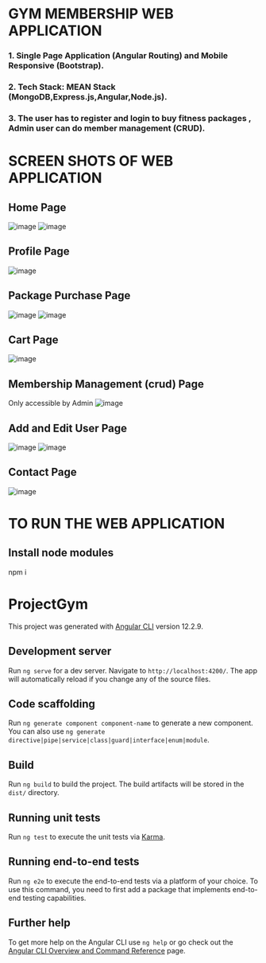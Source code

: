 # GYM MEMBERSHIP WEB APPLICATION 
### 1. Single Page Application (Angular Routing) and Mobile Responsive (Bootstrap).
### 2. Tech Stack:  MEAN Stack (MongoDB,Express.js,Angular,Node.js).
### 3. The user has to register and login to buy fitness packages , Admin user can do member management (CRUD).



# SCREEN SHOTS OF WEB APPLICATION
## Home Page
![image](https://user-images.githubusercontent.com/88220620/151022439-11f0cb7d-6313-45f7-ae7b-f27d3d064dfa.png)
![image](https://user-images.githubusercontent.com/88220620/151022750-6468be5c-2d09-4d35-bec4-61c804b1f45f.png)

## Profile Page
![image](https://user-images.githubusercontent.com/88220620/151025408-d7fe8e9d-bf00-42c6-a18d-6239439345c5.png)

## Package Purchase Page
![image](https://user-images.githubusercontent.com/88220620/151025487-3f024469-79f9-4d95-847d-d08deeb7087c.png)
![image](https://user-images.githubusercontent.com/88220620/151025566-7c16f7b7-3338-4a97-a131-b7bda5a241ee.png)

## Cart Page
![image](https://user-images.githubusercontent.com/88220620/151025713-0671f5ee-ef89-42d7-81cb-f08e12e510f4.png)

## Membership Management (crud) Page
Only accessible by Admin
![image](https://user-images.githubusercontent.com/88220620/151026030-a7dce90c-7f61-4e7c-9840-5011e688455d.png)

## Add and Edit User Page
![image](https://user-images.githubusercontent.com/88220620/151026279-54f94ed0-a092-4956-87d6-872c4c547557.png)
![image](https://user-images.githubusercontent.com/88220620/151026219-bee7870e-b024-42b0-ba4c-6f1be3741904.png)

## Contact Page
![image](https://user-images.githubusercontent.com/88220620/151026967-05c7987b-14b6-4355-b059-ba953bf46964.png)

# TO RUN THE WEB APPLICATION

## Install node modules 

npm i 

# ProjectGym

This project was generated with [Angular CLI](https://github.com/angular/angular-cli) version 12.2.9.

## Development server

Run `ng serve` for a dev server. Navigate to `http://localhost:4200/`. The app will automatically reload if you change any of the source files.

## Code scaffolding

Run `ng generate component component-name` to generate a new component. You can also use `ng generate directive|pipe|service|class|guard|interface|enum|module`.

## Build

Run `ng build` to build the project. The build artifacts will be stored in the `dist/` directory.

## Running unit tests

Run `ng test` to execute the unit tests via [Karma](https://karma-runner.github.io).

## Running end-to-end tests

Run `ng e2e` to execute the end-to-end tests via a platform of your choice. To use this command, you need to first add a package that implements end-to-end testing capabilities.

## Further help

To get more help on the Angular CLI use `ng help` or go check out the [Angular CLI Overview and Command Reference](https://angular.io/cli) page.



